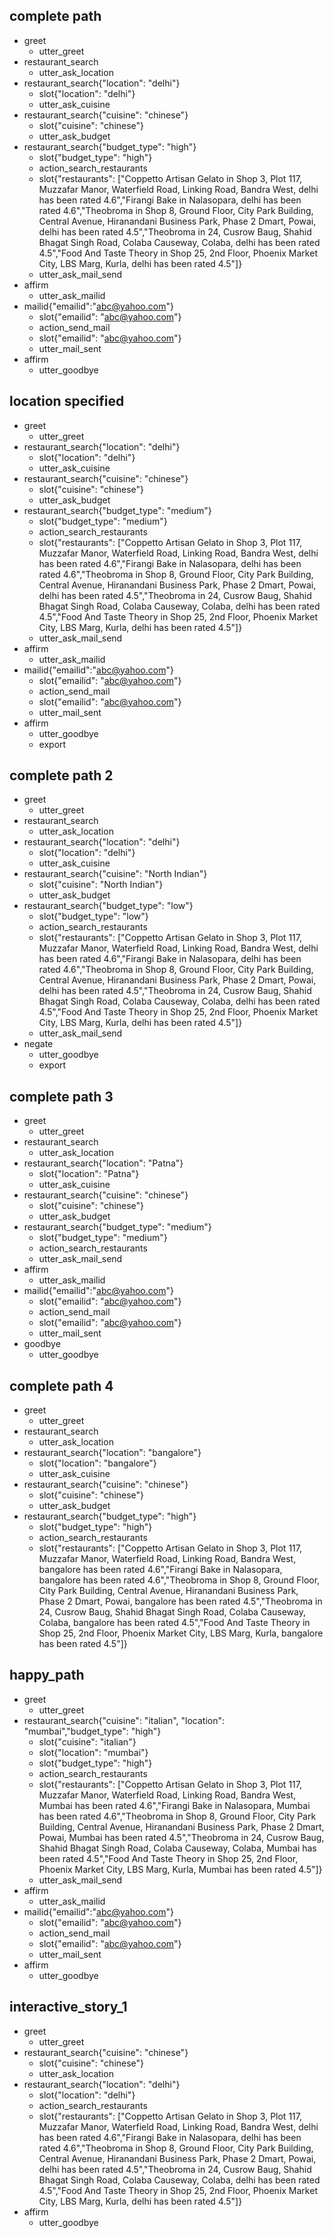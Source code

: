## complete path
* greet
    - utter_greet
* restaurant_search
    - utter_ask_location
* restaurant_search{"location": "delhi"}
    - slot{"location": "delhi"}
    - utter_ask_cuisine
* restaurant_search{"cuisine": "chinese"}
    - slot{"cuisine": "chinese"}
    - utter_ask_budget
* restaurant_search{"budget_type": "high"}
    - slot{"budget_type": "high"}
    - action_search_restaurants
    - slot{"restaurants": ["Coppetto Artisan Gelato in Shop 3, Plot 117, Muzzafar Manor, Waterfield Road, Linking Road, Bandra West, delhi has been rated 4.6","Firangi Bake in Nalasopara, delhi has been rated 4.6","Theobroma in Shop 8, Ground Floor, City Park Building, Central Avenue, Hiranandani Business Park, Phase 2 Dmart, Powai, delhi has been rated 4.5","Theobroma in 24, Cusrow Baug, Shahid Bhagat Singh Road, Colaba Causeway, Colaba, delhi has been rated 4.5","Food And Taste Theory in Shop 25, 2nd Floor, Phoenix Market City, LBS Marg, Kurla, delhi has been rated 4.5"]}
    - utter_ask_mail_send
* affirm
    - utter_ask_mailid
* mailid{"emailid":"abc@yahoo.com"}
    - slot{"emailid": "abc@yahoo.com"}
    - action_send_mail
    - slot{"emailid": "abc@yahoo.com"}
    - utter_mail_sent
* affirm
    - utter_goodbye

## location specified
* greet
    - utter_greet
* restaurant_search{"location": "delhi"}
    - slot{"location": "delhi"}
    - utter_ask_cuisine
* restaurant_search{"cuisine": "chinese"}
    - slot{"cuisine": "chinese"}
    - utter_ask_budget
* restaurant_search{"budget_type": "medium"}
    - slot{"budget_type": "medium"}
    - action_search_restaurants
    - slot{"restaurants": ["Coppetto Artisan Gelato in Shop 3, Plot 117, Muzzafar Manor, Waterfield Road, Linking Road, Bandra West, delhi has been rated 4.6","Firangi Bake in Nalasopara, delhi has been rated 4.6","Theobroma in Shop 8, Ground Floor, City Park Building, Central Avenue, Hiranandani Business Park, Phase 2 Dmart, Powai, delhi has been rated 4.5","Theobroma in 24, Cusrow Baug, Shahid Bhagat Singh Road, Colaba Causeway, Colaba, delhi has been rated 4.5","Food And Taste Theory in Shop 25, 2nd Floor, Phoenix Market City, LBS Marg, Kurla, delhi has been rated 4.5"]}
    - utter_ask_mail_send
* affirm
    - utter_ask_mailid
* mailid{"emailid":"abc@yahoo.com"}
    - slot{"emailid": "abc@yahoo.com"}
    - action_send_mail
    - slot{"emailid": "abc@yahoo.com"}
    - utter_mail_sent
* affirm
    - utter_goodbye
    - export

## complete path 2
* greet
    - utter_greet
* restaurant_search
    - utter_ask_location
* restaurant_search{"location": "delhi"}
    - slot{"location": "delhi"}
    - utter_ask_cuisine
* restaurant_search{"cuisine": "North Indian"}
    - slot{"cuisine": "North Indian"}
    - utter_ask_budget
* restaurant_search{"budget_type": "low"}
    - slot{"budget_type": "low"}
    - action_search_restaurants
    - slot{"restaurants": ["Coppetto Artisan Gelato in Shop 3, Plot 117, Muzzafar Manor, Waterfield Road, Linking Road, Bandra West, delhi has been rated 4.6","Firangi Bake in Nalasopara, delhi has been rated 4.6","Theobroma in Shop 8, Ground Floor, City Park Building, Central Avenue, Hiranandani Business Park, Phase 2 Dmart, Powai, delhi has been rated 4.5","Theobroma in 24, Cusrow Baug, Shahid Bhagat Singh Road, Colaba Causeway, Colaba, delhi has been rated 4.5","Food And Taste Theory in Shop 25, 2nd Floor, Phoenix Market City, LBS Marg, Kurla, delhi has been rated 4.5"]}
    - utter_ask_mail_send
* negate
    - utter_goodbye
    - export

## complete path 3
* greet
    - utter_greet
* restaurant_search
    - utter_ask_location
* restaurant_search{"location": "Patna"}
    - slot{"location": "Patna"}
	- utter_ask_cuisine
* restaurant_search{"cuisine": "chinese"}
    - slot{"cuisine": "chinese"}
    - utter_ask_budget
* restaurant_search{"budget_type": "medium"}
    - slot{"budget_type": "medium"}
    - action_search_restaurants
    - utter_ask_mail_send
* affirm
    - utter_ask_mailid
* mailid{"emailid":"abc@yahoo.com"}
    - slot{"emailid": "abc@yahoo.com"}
    - action_send_mail
    - slot{"emailid": "abc@yahoo.com"}
    - utter_mail_sent
* goodbye
    - utter_goodbye

## complete path 4
* greet
    - utter_greet
* restaurant_search
    - utter_ask_location
* restaurant_search{"location": "bangalore"}
    - slot{"location": "bangalore"}
    - utter_ask_cuisine
* restaurant_search{"cuisine": "chinese"}
    - slot{"cuisine": "chinese"}
    - utter_ask_budget
* restaurant_search{"budget_type": "high"}
    - slot{"budget_type": "high"}
    - action_search_restaurants
    - slot{"restaurants": ["Coppetto Artisan Gelato in Shop 3, Plot 117, Muzzafar Manor, Waterfield Road, Linking Road, Bandra West, bangalore has been rated 4.6","Firangi Bake in Nalasopara, bangalore has been rated 4.6","Theobroma in Shop 8, Ground Floor, City Park Building, Central Avenue, Hiranandani Business Park, Phase 2 Dmart, Powai, bangalore has been rated 4.5","Theobroma in 24, Cusrow Baug, Shahid Bhagat Singh Road, Colaba Causeway, Colaba, bangalore has been rated 4.5","Food And Taste Theory in Shop 25, 2nd Floor, Phoenix Market City, LBS Marg, Kurla, bangalore has been rated 4.5"]}

    
    
## happy_path
* greet
    - utter_greet
* restaurant_search{"cuisine": "italian", "location": "mumbai","budget_type": "high"}
    - slot{"cuisine": "italian"}
    - slot{"location": "mumbai"}
    - slot{"budget_type": "high"}
    - action_search_restaurants
    - slot{"restaurants": ["Coppetto Artisan Gelato in Shop 3, Plot 117, Muzzafar Manor, Waterfield Road, Linking Road, Bandra West, Mumbai has been rated 4.6","Firangi Bake in Nalasopara, Mumbai has been rated 4.6","Theobroma in Shop 8, Ground Floor, City Park Building, Central Avenue, Hiranandani Business Park, Phase 2 Dmart, Powai, Mumbai has been rated 4.5","Theobroma in 24, Cusrow Baug, Shahid Bhagat Singh Road, Colaba Causeway, Colaba, Mumbai has been rated 4.5","Food And Taste Theory in Shop 25, 2nd Floor, Phoenix Market City, LBS Marg, Kurla, Mumbai has been rated 4.5"]}
    - utter_ask_mail_send
* affirm
    - utter_ask_mailid
* mailid{"emailid":"abc@yahoo.com"}
    - slot{"emailid": "abc@yahoo.com"}
    - action_send_mail
    - slot{"emailid": "abc@yahoo.com"}
    - utter_mail_sent
* affirm
    - utter_goodbye


## interactive_story_1
* greet
    - utter_greet
* restaurant_search{"cuisine": "chinese"}
    - slot{"cuisine": "chinese"}
    - utter_ask_location
* restaurant_search{"location": "delhi"}
    - slot{"location": "delhi"}
    - action_search_restaurants
    - slot{"restaurants":  ["Coppetto Artisan Gelato in Shop 3, Plot 117, Muzzafar Manor, Waterfield Road, Linking Road, Bandra West, delhi has been rated 4.6","Firangi Bake in Nalasopara, delhi has been rated 4.6","Theobroma in Shop 8, Ground Floor, City Park Building, Central Avenue, Hiranandani Business Park, Phase 2 Dmart, Powai, delhi has been rated 4.5","Theobroma in 24, Cusrow Baug, Shahid Bhagat Singh Road, Colaba Causeway, Colaba, delhi has been rated 4.5","Food And Taste Theory in Shop 25, 2nd Floor, Phoenix Market City, LBS Marg, Kurla, delhi has been rated 4.5"]}
* affirm
    - utter_goodbye
